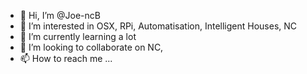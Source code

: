 - 👋 Hi, I’m @Joe-ncB
- 👀 I’m interested in OSX, RPi, Automatisation, Intelligent Houses, NC
- 🌱 I’m currently learning a lot
- 💞️ I’m looking to collaborate on NC, 
- 📫 How to reach me ...

<!---
Joe-ncB/Joe-ncB is a ✨ special ✨ repository because its `README.md` (this file) appears on your GitHub profile.
You can click the Preview link to take a look at your changes.
--->
